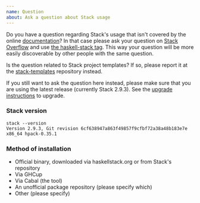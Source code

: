 ```yaml
---
name: Question
about: Ask a question about Stack usage
---
```


Do you have a question regarding Stack's usage that isn't covered by the online
[documentation](http://haskellstack.org)? In that case please ask your question
on [Stack Overflow](http://stackoverflow.com) and use
[the haskell-stack tag](http://stackoverflow.com/questions/tagged/haskell-stack).
This way your question will be more easily discoverable by other people with the
same question.

Is the question related to Stack project templates? If so, please report it at
the [stack-templates](https://github.com/commercialhaskell/stack-templates)
repository instead.

If you still want to ask the question here instead, please make sure that you
are using the latest release (currently Stack 2.9.3). See the
[upgrade instructions](http://docs.haskellstack.org/en/stable/install_and_upgrade/#upgrade)
to upgrade.

### Stack version

~~~text
stack --version
Version 2.9.3, Git revision 6cf638947a863f49857f9cfbf72a38a48b183e7e x86_64 hpack-0.35.1
~~~

### Method of installation

* Official binary, downloaded via haskellstack.org or from Stack's repository
* Via GHCup
* Via Cabal (the tool)
* An unofficial package repository (please specify which)
* Other (please specify)
